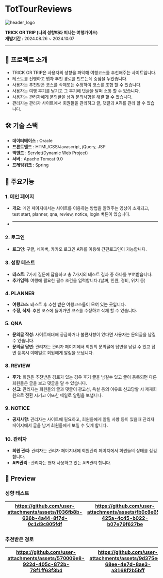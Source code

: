 # TotTourReviews
![header_logo](https://github.com/user-attachments/assets/1bdba29b-e267-4ef9-a8eb-ac0b262e532a)


**TRICK OR TRIP (나의 성향따라 떠나는 여행가이드)** <br />
**개발기간** : 2024.08.26 ~ 2024.10.07

--- 

## 📖 프로젝트 소개

- TRICK OR TRIP은 사용자의 성향을 파악해 여행코스를 추천해주는 사이트입니다.
- 테스트를 진행하고 맵과 추천 경로를 만드는데 중점을 두었습니다.
- 사용자는 추천받은 코스를 삭제또는 수정하여 코스를 조합 할 수 있습니다.
- 사용자는 여행 후기를 남기고 그 후기에 댓글을 달며 소통 할 수 있습니다.
- 사용자는 관리자에게 문의글을 남겨 문의사항을 해결 할 수 있습니다.
- 관리자는 관리자 사이트에서 회원들을 관리하고 글, 댓글과 API를 관리 할 수 있습니다.

## 🛠️ 기술 스택

- **데이터베이스** : Oracle
- **프론트엔드** :  HTML/CSS/Javascript, jQuery, JSP
- **백엔드** : Servlet(Dynamic Web Project)
- **서버** : Apache Tomcat 9.0
- **프레임워크** : Spring

## 🚀 주요기능

### 1. 메인 페이지
- **개요**: 메인 페이지에서는 사이트를 이용하는 방법을 알려주는 영상이 소개되고, test start, planner, qna, review, notice, login 버튼이 있습니다.
- ****

### 2. 로그인
- **로그인**: 구글, 네이버, 카카오 로그인 API를 이용해 간편로그인이 가능합니다.

### 3. 성향 테스트
- **테스트**: 7가지 질문에 답을하고 총 7가지의 테스트 결과 중 하나를 부여받습니다.
- **추가입력**: 여행에 필요한 필수 조건을 입력합니다.(날짜, 인원, 경비, 위치 등)

### 4. PLANNER
- **여행코스**: 테스트 후 추천 받은 여행코스들이 모여 있는 곳입니다.
- **수정, 삭제**: 추천 코스에 들어가면 코스를 수정하고 삭제 할 수 있습니다.

### 5. QNA
- **문의글 작성**: 사이트에대해 궁금하거나 불편사항이 있다면 사용자는 문의글을 남길 수 있습니다.
- **문의글 답변**: 관리자는 관리자 페이지에서 회원의 문의글에 답변을 남길 수 있고 답변 등록시 이메일로 회원에게 알림을 보냅니다.

### 8. REVIEW
- **후기**: 회원은 추천받은 경로가 있는 경우 후기 글을 남길수 있고 글이 등록되면 다른 회원들은 글을 보고 댓글을 달 수 있습니다.
- **신고**: 관리자는 회원들의 글과 댓글이 광고성, 욕설 등의 이유로 신고당할 시 제재회원으로 전환 시키고 이또한 메일로 알림을 보냅니다.
 
### 9. NOTICE
- **공지사항**: 관리자는 사이트에 필요하고, 회원들에게 알릴 사항 등이 있을때 관리자 페이지에서 글을 남겨 회원들에게 보일 수 있게 합니다. 

### 10. 관리자
- **회원 관리**: 관리자는 관리자 페이지내에 회원관리 페이지에서 회원들의 상태를 점검합니다.
- **API관리** : 관리자는 현재 사용하고 있는 API관리 합니다. 


## 🎥 Preview
### 성향 테스트
| https://github.com/user-attachments/assets/f036fb8b-626b-4a44-8f7d-0c1d3c805fdf | https://github.com/user-attachments/assets/fb0c8e65-425a-4c45-b022-b07e79f627be|
|----------------------------|----------------------------|

### 추천받은 경로 
|https://github.com/user-attachments/assets/570009e8-922d-405c-872b-78f1ff63f3bd | https://github.com/user-attachments/assets/9d375ee1-68ee-4e7d-8ae3-a3168f2b5bff |
|----------------------------|----------------------------|



